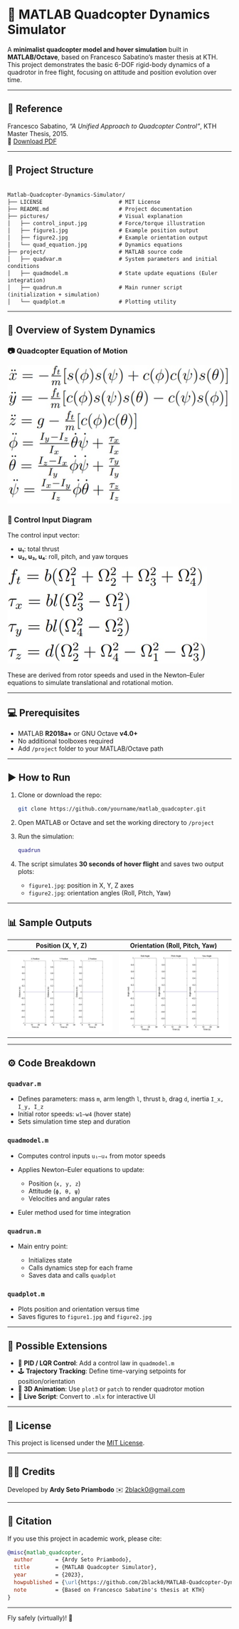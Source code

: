# 🚁 MATLAB Quadcopter Dynamics Simulator

A **minimalist quadcopter model and hover simulation** built in **MATLAB/Octave**, based on Francesco Sabatino’s master thesis at KTH. This project demonstrates the basic 6-DOF rigid-body dynamics of a quadrotor in free flight, focusing on attitude and position evolution over time.

---

## 📘 Reference

Francesco Sabatino, *“A Unified Approach to Quadcopter Control”*, KTH Master Thesis, 2015.  
📄 [Download PDF](https://www.kth.se/polopoly_fs/1.588039.1550155544!/Thesis%20KTH%20-%20Francesco%20Sabatino.pdf)

---

## 📁 Project Structure

```

Matlab-Quadcopter-Dynamics-Simulator/
├── LICENSE                        # MIT License
├── README.md                      # Project documentation
├── pictures/                      # Visual explanation
│   ├── control_input.jpg          # Force/torque illustration
│   ├── figure1.jpg                # Example position output
│   ├── figure2.jpg                # Example orientation output
│   └── quad_equation.jpg          # Dynamics equations
├── project/                       # MATLAB source code
│   ├── quadvar.m                  # System parameters and initial conditions
│   ├── quadmodel.m                # State update equations (Euler integration)
│   ├── quadrun.m                  # Main runner script (initialization + simulation)
│   └── quadplot.m                 # Plotting utility

```

---

## 🧠 Overview of System Dynamics

### 📷 Quadcopter Equation of Motion

![Quadcopter dynamics](pictures/quad_equation.jpg)

### 🧭 Control Input Diagram

The control input vector:
- **u₁**: total thrust
- **u₂, u₃, u₄**: roll, pitch, and yaw torques

![Control Input](pictures/control_input.jpg)

These are derived from rotor speeds and used in the Newton–Euler equations to simulate translational and rotational motion.

---

## 💻 Prerequisites

- MATLAB **R2018a+** or GNU Octave **v4.0+**
- No additional toolboxes required
- Add `/project` folder to your MATLAB/Octave path

---

## ▶️ How to Run

1. Clone or download the repo:
   ```bash
   git clone https://github.com/yourname/matlab_quadcopter.git
   ```

2. Open MATLAB or Octave and set the working directory to `/project`
3. Run the simulation:

   ```matlab
   quadrun
   ```

4. The script simulates **30 seconds of hover flight** and saves two output plots:

   * `figure1.jpg`: position in X, Y, Z axes
   * `figure2.jpg`: orientation angles (Roll, Pitch, Yaw)

---

## 📊 Sample Outputs

| Position (X, Y, Z)        | Orientation (Roll, Pitch, Yaw) |
| ------------------------- | ------------------------------ |
| ![](pictures/figure1.jpg) | ![](pictures/figure2.jpg)      |

---

## ⚙️ Code Breakdown

### `quadvar.m`

* Defines parameters: mass `m`, arm length `l`, thrust `b`, drag `d`, inertia `I_x, I_y, I_z`
* Initial rotor speeds: `w1–w4` (hover state)
* Sets simulation time step and duration

### `quadmodel.m`

* Computes control inputs `u₁–u₄` from motor speeds
* Applies Newton–Euler equations to update:

  * Position (`x, y, z`)
  * Attitude (`ϕ, θ, ψ`)
  * Velocities and angular rates
* Euler method used for time integration

### `quadrun.m`

* Main entry point:

  * Initializes state
  * Calls dynamics step for each frame
  * Saves data and calls `quadplot`

### `quadplot.m`

* Plots position and orientation versus time
* Saves figures to `figure1.jpg` and `figure2.jpg`

---

## 🧪 Possible Extensions

* 🧭 **PID / LQR Control**: Add a control law in `quadmodel.m`
* 🕹️ **Trajectory Tracking**: Define time-varying setpoints for position/orientation
* 🎥 **3D Animation**: Use `plot3` or `patch` to render quadrotor motion
* 📓 **Live Script**: Convert to `.mlx` for interactive UI

---

## 📄 License

This project is licensed under the [MIT License](LICENSE).

---

## 🙋‍♂️ Credits

Developed by **Ardy Seto Priambodo**
✉️ [2black0@gmail.com](mailto:2black0@gmail.com)

---

## 🚀 Citation

If you use this project in academic work, please cite:

```bibtex
@misc{matlab_quadcopter,
  author       = {Ardy Seto Priambodo},
  title        = {MATLAB Quadcopter Simulator},
  year         = {2023},
  howpublished = {\url{https://github.com/2black0/MATLAB-Quadcopter-Dynamics-Simulator}},
  note         = {Based on Francesco Sabatino's thesis at KTH}
}
```

---

Fly safely (virtually)! 🚁
